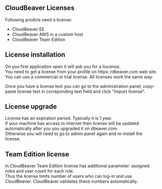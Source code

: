 ## CloudBeaver Licenses

Following prodcts need a license:
- CloudBeaver EE
- CloudBeaver AWS in a custom host
- CloudBeaver Team Edition

## License installation

On you first application open it will ask you for a liucense.  
You need to get a license from your profile on https::/dbeaver.com web site.  
You can use a commercial or trial license. All licenses work the same way.  

Once you have a license text you can go to the administration panel, copy-paste license text in correponding text field and click "Import license".  

## License upgrade

License has an expiration period. Typically it is 1 year.  
If your machine has access to internet then license will be updated automatically after you you upgraded it on dbeaver.com.  
Otherwise you will need to go to admin panel again and re-install the license.  

## Team Edition license

In CloudBeaver Team Edition license has additional parameter: assigned roles and user count for each role.  
Thus the license limits number of users who can log-in and use CloudBeaver. CloudBeaver validates these numbers automatically.  